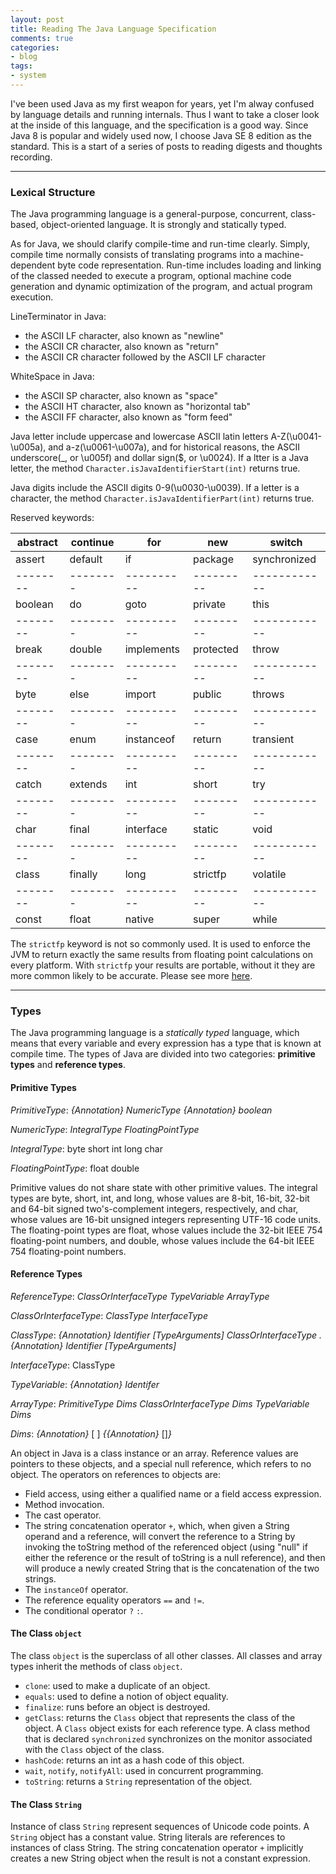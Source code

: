 ```yaml
---
layout: post
title: Reading The Java Language Specification
comments: true
categories:
- blog
tags:
- system
---
```


I've been used Java as my first weapon for years, yet I'm alway confused by language details and running internals. Thus I want to take a closer look at the inside of this language, and the specification is a good way. Since Java 8 is popular and widely used now, I choose Java SE 8 edition as the standard. This is a start of a series of posts to reading digests and thoughts recording.

<hr>

### Lexical Structure

The Java programming language is a general-purpose, concurrent, class-based, object-oriented language. It is strongly and statically typed.

As for Java, we should clarify compile-time and run-time clearly. Simply, compile time normally consists of translating programs into a machine-dependent byte code representation. Run-time includes loading and linking of the classed needed to execute a program, optional machine code generation and dynamic optimization of the program, and actual program execution.

LineTerminator in Java:
+ the ASCII LF character, also known as "newline"
+ the ASCII CR character, also known as "return"
+ the ASCII CR character followed by the ASCII LF character

WhiteSpace in Java:
+ the ASCII SP character, also known as "space"
+ the ASCII HT character, also known as "horizontal tab"
+ the ASCII FF character, also known as "form feed"

Java letter include uppercase and lowercase ASCII latin letters A-Z(\u0041-\u005a), and a-z(\u0061-\u007a), and for historical reasons, the ASCII underscore(_, or \u005f) and dollar sign($, or \u0024). If a ltter is a Java letter, the method `Character.isJavaIdentifierStart(int)` returns true.

Java digits include the ASCII digits 0-9(\u0030-\u0039). If a letter is a character, the method `Character.isJavaIdentifierPart(int)` returns true.

Reserved keywords:

abstract | continue | for        | new       | switch
-------- | -------- | ---------- | --------- | ------------
assert   | default  | if         | package   | synchronized
-------- | -------- | ---------- | --------- | ------------
boolean  | do       | goto       | private   | this
-------- | -------- | ---------- | --------- | ------------
break    | double   | implements | protected | throw
-------- | -------- | ---------- | --------- | ------------
byte     | else     | import     | public    | throws
-------- | -------- | ---------- | --------- | ------------
case     | enum     | instanceof | return    | transient
-------- | -------- | ---------- | --------- | ------------
catch    | extends  | int        | short     | try
-------- | -------- | ---------- | --------- | ------------
char     | final    | interface  | static    | void
-------- | -------- | ---------- | --------- | ------------
class    | finally  | long       | strictfp  | volatile
-------- | -------- | ---------- | --------- | ------------
const    | float    | native     | super     | while

The `strictfp` keyword is not so commonly used. It is used to enforce the JVM to return exactly the same results from floating point calculations on every platform. With `strictfp` your results are portable, without it they are more common likely to be accurate. Please see more [here](https://stackoverflow.com/questions/517915/when-should-i-use-the-strictfp-keyword-in-java).

<hr>

### Types

The Java programming language is a *statically typed* language, which means that every variable and every expression has a type that is known at compile time. The types of Java are divided into two categories: **primitive types** and **reference types**.

#### Primitive Types

*PrimitiveType*:
  *{Annotation} NumericType*
  *{Annotation} boolean*

*NumericType*:
  *IntegralType*
  *FloatingPointType*

*IntegralType*:
  byte short int long char

*FloatingPointType*:
  float double

Primitive values do not share state with other primitive values. The integral types are byte, short, int, and long, whose values are 8-bit, 16-bit, 32-bit and 64-bit signed two's-complement integers, respectively, and char, whose values are 16-bit unsigned integers representing UTF-16 code units. The floating-point types are float, whose values include the 32-bit IEEE 754 floating-point numbers, and double, whose values include the 64-bit IEEE 754 floating-point numbers.

#### Reference Types

*ReferenceType*:
  *ClassOrInterfaceType*
  *TypeVariable*
  *ArrayType*

*ClassOrInterfaceType*:
  *ClassType*
  *InterfaceType*

*ClassType*:
  *{Annotation} Identifier [TypeArguments]*
  *ClassOrInterfaceType . {Annotation} Identifier [TypeArguments]*

*InterfaceType*:
  ClassType

*TypeVariable*:
  *{Annotation} Identifer*

*ArrayType*:
  *PrimitiveType Dims*
  *ClassOrInterfaceType Dims*
  *TypeVariable Dims*

*Dims*:
  *{Annotation}* [ ] *{{Annotation}* []*}*

An object in Java is a class instance or an array. Reference values are pointers to these objects, and a special null reference, which refers to no object. The operators on references to objects are:
+ Field access, using either a qualified name or a field access expression.
+ Method invocation.
+ The cast operator.
+ The string concatenation operator `+`, which, when given a String operand and a reference, will convert the reference to a String by invoking the toString method of the referenced object (using "null" if either the reference or the result of toString is a null reference), and then will produce a newly created String that is the concatenation of the two strings.
+ The `instanceOf` operator.
+ The reference equality operators `==` and `!=`.
+ The conditional operator `?` `:`.

#### The Class `object`

The class `object` is the superclass of all other classes. All classes and array types inherit the methods of class `object`.

+ `clone`: used to make a duplicate of an object.
+ `equals`: used to define a notion of object equality.
+ `finalize`: runs before an object is destroyed.
+ `getClass`: returns the `Class` object that represents the class of the object. A `Class` object exists for each reference type. A class method that is declared `synchronized` synchronizes on the monitor associated with the `Class` object of the class.
+ `hashCode`: returns an int as a hash code of this object.
+ `wait`, `notify`, `notifyAll`: used in concurrent programming.
+ `toString`: returns a `String` representation of the object.

#### The Class `String`

Instance of class `String` represent sequences of Unicode code points. A `String` object has a constant value. String literals are references to instances of class String. The string concatenation operator `+` implicitly creates a new String object when the result is not a constant expression.